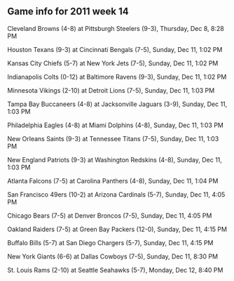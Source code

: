 ## Game info for 2011 week 14
Cleveland Browns (4-8) at Pittsburgh Steelers (9-3), Thursday, Dec 8, 8:28 PM



Houston Texans (9-3) at Cincinnati Bengals (7-5), Sunday, Dec 11, 1:02 PM

Kansas City Chiefs (5-7) at New York Jets (7-5), Sunday, Dec 11, 1:02 PM

Indianapolis Colts (0-12) at Baltimore Ravens (9-3), Sunday, Dec 11, 1:02 PM

Minnesota Vikings (2-10) at Detroit Lions (7-5), Sunday, Dec 11, 1:03 PM

Tampa Bay Buccaneers (4-8) at Jacksonville Jaguars (3-9), Sunday, Dec 11, 1:03 PM

Philadelphia Eagles (4-8) at Miami Dolphins (4-8), Sunday, Dec 11, 1:03 PM

New Orleans Saints (9-3) at Tennessee Titans (7-5), Sunday, Dec 11, 1:03 PM

New England Patriots (9-3) at Washington Redskins (4-8), Sunday, Dec 11, 1:03 PM

Atlanta Falcons (7-5) at Carolina Panthers (4-8), Sunday, Dec 11, 1:04 PM



San Francisco 49ers (10-2) at Arizona Cardinals (5-7), Sunday, Dec 11, 4:05 PM

Chicago Bears (7-5) at Denver Broncos (7-5), Sunday, Dec 11, 4:05 PM

Oakland Raiders (7-5) at Green Bay Packers (12-0), Sunday, Dec 11, 4:15 PM

Buffalo Bills (5-7) at San Diego Chargers (5-7), Sunday, Dec 11, 4:15 PM



New York Giants (6-6) at Dallas Cowboys (7-5), Sunday, Dec 11, 8:30 PM



St. Louis Rams (2-10) at Seattle Seahawks (5-7), Monday, Dec 12, 8:40 PM


